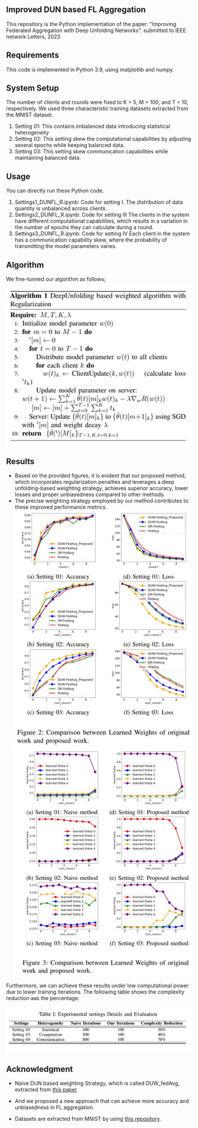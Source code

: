 ## Improved DUN based FL Aggregation

This repository is the Python implementation of the paper: "Improving Federated Aggregation with Deep Unfolding Networks". submitted to IEEE network Letters, 2023

## Requirements

This code is implemented in 
Python 3.9, using matplotlib and numpy.

## System Setup

The number of clients and rounds were fixed to K = 5, M = 100, and T = 10, respectively. We
used three characteristic training datasets extracted from the MNIST dataset.

1. Setting 01: This contains imbalanced data introducing statistical heterogeneity
2. Setting 02: This setting skew the computational capabilities by adjusting several epochs while keeping balanced data.
3. Setting 03: This setting skew communication capabilities while maintaining balanced data.



## Usage

You can directly run these Python code.

1. Settings1_DUNFL_R.ipynb: Code for setting I.
The distribution of data quantity is unbalanced across clients.
3. Settings2_DUNFL_R.ipynb: Code for setting III
The clients in the system have different computational capabilities, which results in a variation in the number of epochs they can calculate during a round.
4. Settings3_DUNFL_R.ipynb: Code for setting IV
Each client in the system has a communication capability skew, where the probability of transmitting the model parameters varies.

## Algorithm
We fine-tunned our algorithm as follows;

![image](https://github.com/shanikairoshi/Improved_DUN_basedFL_Aggregation/blob/main/Figures/Algo.JPG)

## Results

*  Based on the provided figures, it is evident that our proposed method, which incorporates regularization penalties and leverages a deep unfolding-based weighting strategy, achieves superior accuracy, lower losses and proper unbiasedness compared to other methods.
*  The precise weighting strategy employed by our method contributes to these improved performance metrics.
![image](https://github.com/shanikairoshi/Improved_DUN_basedFL_Aggregation/blob/main/Figures/AccLoss.JPG)
![image](https://github.com/shanikairoshi/Improved_DUN_basedFL_Aggregation/blob/main/Figures/LearnedTheta.JPG)

Furthermore, we can achieve these results under low computational power due to lower training iterations. The following table shows the complexity reduction aas the percentage.

![image](https://github.com/shanikairoshi/Improved_DUN_basedFL_Aggregation/blob/main/Figures/Eva.JPG)


## Acknowledgment
- Naive DUN based weighting Strategy, which is called DUW_fedAvg, extracted from [this paper](https://arxiv.org/abs/2212.12191#:~:text=Device%20and%20statistical%20heterogeneity%20of%20the%20participating%20clients,model%20with%20high%20accuracy%20on%20uniform%20test%20data.)

- And we proposed a new approach that can achieve more accuracy and unbiasedness in FL aggregation.

- Datasets are extracted from MNIST by using [this repository](https://github.com/a-nakai-k/DeepUnfolding-based-FL).





